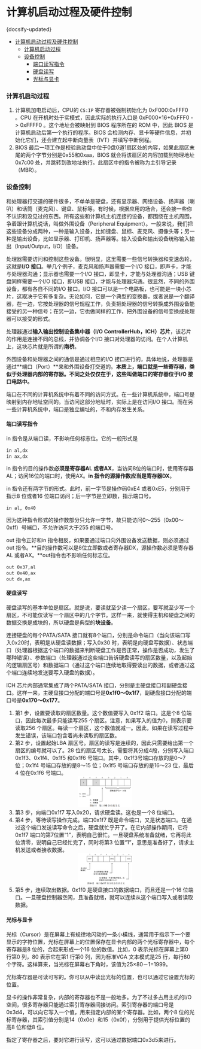#  计算机启动过程及硬件控制
{docsify-updated}

- [计算机启动过程及硬件控制](#计算机启动过程及硬件控制)
  - [计算机启动过程](#计算机启动过程)
  - [设备控制](#设备控制)
    - [端口读写指令](#端口读写指令)
    - [硬盘读写](#硬盘读写)
    - [光标与显卡](#光标与显卡)

### 计算机启动过程

1. 计算机加电启动后，CPU的 `CS:IP` 寄存器被强制初始化为 0xF000:0xFFF0 。CPU 在开机时处于实模式，因此实际的执行入口是 0xF000*16+0xFFF0 -> 0xFFFF0 。这个地址会被映射到 BIOS 程序所在的 ROM 中，因此 BIOS 是计算机启动后第一个执行的程序。BIOS 会检测内存、显卡等硬件信息，并初始化它们，还会建立起中断向量表（IVT）并填写中断例程。
2. BIOS 最后一项工作是校验启动盘中位于0盘0道1扇区处的内容，如果此扇区末尾的两个字节分别是0x55和0xaa，BIOS 就会将该扇区的内容加载到物理地址 0x7c00 处，并跳转到改地址执行。此扇区中的指令被称为主引导记录（MBR）。

### 设备控制
和处理器打交道的硬件很多，不单单是硬盘，还有显示器、网络设备、扬声器（喇叭）和话筒（麦克风）、键盘、鼠标等。有时候，根据应用的场合，还会接一些你不认识和没见过的东西。所有这些和计算机主机连接的设备，都围绕在主机周围，争着跟计算机说话，叫做外围设备（Peripheral Equipment）。一般来说，我们把这些设备分成两种，一种是输入设备，比如键盘、鼠标、麦克风、摄像头等；另一种是输出设备，比如显示器、打印机、扬声器等。输入设备和输出设备统称输入输出（Input/Output，I/O）设备。

处理器需要访问和控制这些设备。很明显，这里需要一些信号转换器和变速齿轮，这就是**I/O 接口**。举几个例子，麦克风和扬声器需要一个I/O 接口，即声卡，才能与处理器沟通；显示器也需要一个I/O 接口，即显卡，才能与处理器沟通；USB 键盘同样需要一个I/O 接口，即USB 接口，才能与处理器沟通。很显然，不同的外围设备，都有各自不同的I/O 接口。I/O 接口可以是一个电路板，也可能是一块小芯片，这取决于它有多复杂。无论如何，它是一个典型的变换器，或者说是一个翻译器，在一边，它按处理器的信号规程工作，负责把处理器的信号转换成外围设备能接受的另一种信号；在另一边，它也做同样的工作，把外围设备的信号变换成处理器可以接受的形式。

处理器通过**输入输出控制设备集中器（I/O ControllerHub，ICH）芯片**，该芯片的作用是连接不同的总线，并协调各个I/O 接口对处理器的访问。在个人计算机上，这块芯片就是所谓的**南桥**。

外围设备和处理器之间的通信是通过相应的I/O 接口进行的，具体地说，处理器是通过**端口（Port）**来和外围设备打交道的。**本质上，端口就是一些寄存器，类似于处理器内部的寄存器。不同之处仅仅在于，这些叫做端口的寄存器位于I/O 接口电路中。**

端口在不同的计算机系统中有着不同的访问方式。在一些计算机系统中，端口号是映射到内存地址空间的。当访问这部分地址时，实际上是在访问I/O 接口。而在另一些计算机系统中，端口是独立编址的，不和内存发生关系。

#### 端口读写指令
in 指令是从端口读，不影响任何标志位。它的一般形式是
```
in al,dx
in ax,dx
```
in 指令的目的操作数**必须是寄存器AL 或者AX**，当访问8位的端口时，使用寄存器AL；访问16位的端口时，使用AX。**in 指令的源操作数应当是寄存器DX**。

in 指令还有两字节的形式。此时，前一字节是操作码0xE4 或者0xE5，分别用于指示8 位或者16 位端口访问；后一字节是立即数，指示端口号。
```
in al, 0x40
```
因为这种指令形式的操作数部分只允许一字节，故只能访问0～255（0x00～0xff）号端口，不允许访问大于255 的端口号。

out 指令正好和in 指令相反，如果要通过端口向外围设备发送数据，则必须通过out 指令。**目的操作数可以是8位立即数或者寄存器DX，源操作数必须是寄存器AL 或者AX。**out指令也不影响任何标志位。
```
out 0x37,al
out 0x40,ax
out dx,ax
```

#### 硬盘读写
硬盘读写的基本单位是扇区。就是说，要读就至少读一个扇区，要写就至少写一个扇区，不可能仅读写一个扇区中的几个字节。这样一来，就使得主机和硬盘之间的数据交换是成块的，所以硬盘是典型的**块设备**。

连接硬盘的每个PATA/SATA 接口就有8个端口，分别是命令端口（当向该端口写入0x20时，表明是从硬盘读数据；写入0x30 时，表明是向硬盘写数据）、状态端口（处理器根据这个端口的数据来判断硬盘工作是否正常，操作是否成功，发生了哪种错误）、参数端口（处理器通过这些端口告诉硬盘读写的扇区数量，以及起始的逻辑扇区号）和数据端口（通过这个端口连续地取得要读出的数据，或者通过这个端口连续地发送要写入硬盘的数据）。

ICH 芯片内部通常集成了两个PATA/SATA 接口，分别是主硬盘接口和副硬盘接口。这样一来，主硬盘接口分配的端口号是**0x1f0～0x1f7**，副硬盘接口分配的端口号是**0x170～0x177**。

1. 第1 步，设置要读取的扇区数量。这个数值要写入 0x1f2 端口。这是个8 位端口，因此每次最多只能读写255 个扇区。注意，如果写入的值为0，则表示要读取256 个扇区。每读一个扇区，这个数值就减一。因此，如果在读写过程中发生错误，该端口包含着尚未读取的扇区数。
2. 第2 步，设置起始LBA 扇区号。扇区的读写是连续的，因此只需要给出第一个扇区的编号就可以了。28 位的扇区号太长，需要将其分成4段，分别写入端口0x1f3、0x1f4、0x1f5 和0x1f6 号端口。其中，0x1f3号端口存放的是0～7 位；0x1f4 号端口存放的是8～15 位；0x1f5 号端口存放的是16～23 位，最后4 位在0x1f6 号端口。
   <center><img src="pics/0x1f6.jpg" width="30%"></center>
3. 第3 步，向端口0x1f7 写入0x20，请求硬盘读。这也是一个8 位端口。
4. 第4 步，等待读写操作完成。端口0x1f7 既是命令端口，又是状态端口。在通过这个端口发送读写命令之后，硬盘就忙乎开了。在它内部操作期间，它将0x1f7 端口的第7位置“1”，表明自己很忙。一旦硬盘系统准备就绪，它再将此位清零，说明自己已经忙完了，同时将第3 位置“1”，意思是准备好了，请求主机发送或者接收数据。
   <center><img src="pics/0x1f7.jpg" width="30%"></center>
5. 第5 步，连续取出数据。0x1f0 是硬盘接口的数据端口，而且还是一个16 位端口。一旦硬盘控制器空闲，且准备就绪，就可以连续从这个端口写入或者读取数据。

#### 光标与显卡
光标（Cursor）是在屏幕上有规律地闪动的一条小橫线，通常用于指示下一个要显示的字符位置，光标在屏幕上的位置保存在显卡内部的两个光标寄存器中，每个寄存器是8 位的，合起来形成一个16 位的数值。比如，0 表示光标在屏幕上第0 行第0 列，80 表示它在第1 行第0 列，因为标准VGA 文本模式是25 行，每行80 个字符。这样算来，当光标在屏幕右下角时，该值为25×80－1=1999。

光标寄存器是可读可写的。你可以从中读出光标的位置，也可以通过它设置光标的位置。

显卡的操作非常复杂，内部的寄存器也不是一般地多。为了不过多占用主机的I/O 空间，很多寄存器只能通过索引寄存器间接访问。索引寄存器的端口号是0x3d4，可以向它写入一个值，用来指定内部的某个寄存器。比如，两个8 位的光标寄存器，其索引值分别是14（0x0e）和15（0x0f），分别用于提供光标位置的高8 位和低8 位。

指定了寄存器之后，要对它进行读写，这可以通过数据端口0x3d5来进行。